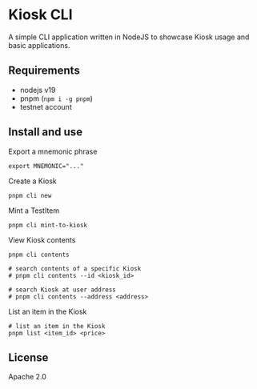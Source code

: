 # Kiosk CLI

A simple CLI application written in NodeJS to showcase Kiosk usage and basic applications.

## Requirements

- nodejs v19
- pnpm (`npm i -g pnpm`)
- testnet account

## Install and use

Export a mnemonic phrase

```
export MNEMONIC="..."
```

Create a Kiosk

```
pnpm cli new
```

Mint a TestItem

```
pnpm cli mint-to-kiosk
```

View Kiosk contents

```
pnpm cli contents

# search contents of a specific Kiosk
# pnpm cli contents --id <kiosk_id>

# search Kiosk at user address
# pnpm cli contents --address <address>
```

List an item in the Kiosk

```
# list an item in the Kiosk
pnpm list <item_id> <price>
```

## License

Apache 2.0
